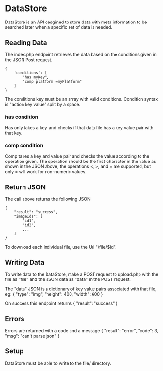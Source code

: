 # DataStore

DataStore is an API desgined to store data with meta information to be searched later when a specific set of data is needed.

## Reading Data
The index.php endpoint retrieves the data based on the conditions given in the JSON Post request.

	{
		'conditions': [
			"has myKey",
			"comp platform =myPlatform"
		]
	}

The conditions key must be an array with valid conditions. Condition syntax is "action key value" split by a space.

### has condition

Has only takes a key, and checks if that data file has a key value pair with that key.

### comp condition

Comp takes a key and value pair and checks the value according to the operation given. The operation should be the first character in the value as shown in the JSON above, the operations <, >, and = are supported, but only = will work for non-numeric values.

## Return JSON

The call above returns the following JSON

	{
		"result": "success",
		"imageIds": [
			"id1",
			"id2",
			...
		]
	}

To download each individual file, use the Url "/file/$id".

## Writing Data

To write data to the DataStore, make a POST request to upload.php with the file as "file" and the JSON data as "data" in the POST request.

The "data" JSON is a dictionary of key value pairs associated with that file, eg:
	{
		"type": "img",
		"height": 400,
		"width": 600
	}

On success this endpoint returns
	{
		"result": "success"
	}


## Errors

Errors are returned with a code and a message
	{
		"result": "error",
		"code": 3,
		"msg": "can't parse json"
	}

## Setup

DataStore must be able to write to the file/ directory.
